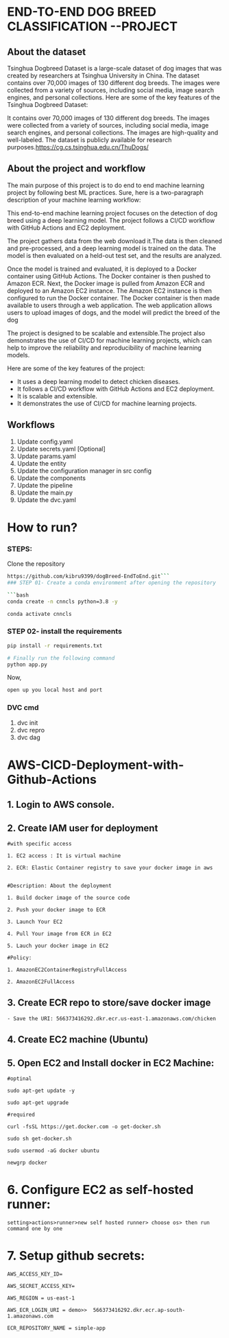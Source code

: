 # END-TO-END DOG BREED CLASSIFICATION --PROJECT
## About the dataset
Tsinghua Dogbreed Dataset is a large-scale dataset of dog images that was created by researchers at Tsinghua University in China. The dataset contains over 70,000 images of 130 different dog breeds. The images were collected from a variety of sources, including social media, image search engines, and personal collections.
Here are some of the key features of the Tsinghua Dogbreed Dataset:

It contains over 70,000 images of 130 different dog breeds.
The images were collected from a variety of sources, including social media, image search engines, and personal collections.
The images are high-quality and well-labeled.
The dataset is publicly available for research purposes.https://cg.cs.tsinghua.edu.cn/ThuDogs/

## About the project and workflow
The main purpose of this project is to do end to end machine learning project by following best ML practices. Sure, here is a two-paragraph description of your machine learning workflow:

This end-to-end machine learning project focuses on the detection of dog breed using a deep learning model. The project follows a CI/CD workflow with GitHub Actions and EC2 deployment.

The project gathers data from the web download it.The data is then cleaned and pre-processed, and a deep learning model is trained on the data. The model is then evaluated on a held-out test set, and the results are analyzed.

Once the model is trained and evaluated, it is deployed to a Docker container using GitHub Actions. The Docker container is then pushed to Amazon ECR. Next, the Docker image is pulled from Amazon ECR and deployed to an Amazon EC2 instance. The Amazon EC2 instance is then configured to run the Docker container. The Docker container is then made available to users through a web application. The web application allows users to upload images of dogs, and the model will predict the breed of the dog

The project is designed to be scalable and extensible.The project also demonstrates the use of CI/CD for machine learning projects, which can help to improve the reliability and reproducibility of machine learning models.

Here are some of the key features of the project:

* It uses a deep learning model to detect chicken diseases.
* It follows a CI/CD workflow with GitHub Actions and EC2 deployment.
* It is scalable and extensible.
* It demonstrates the use of CI/CD for machine learning projects.




## Workflows

1. Update config.yaml
2. Update secrets.yaml [Optional]
3. Update params.yaml
4. Update the entity
5. Update the configuration manager in src config
6. Update the components
7. Update the pipeline 
8. Update the main.py
9. Update the dvc.yaml


# How to run?
### STEPS:

Clone the repository

```bash
https://github.com/kibru9399/dogBreed-EndToEnd.git```
### STEP 01- Create a conda environment after opening the repository

```bash
conda create -n cnncls python=3.8 -y
```

```bash
conda activate cnncls
```


### STEP 02- install the requirements
```bash
pip install -r requirements.txt
```


```bash
# Finally run the following command
python app.py
```

Now,
```bash
open up you local host and port
```


### DVC cmd

1. dvc init
2. dvc repro
3. dvc dag



# AWS-CICD-Deployment-with-Github-Actions

## 1. Login to AWS console.

## 2. Create IAM user for deployment

	#with specific access

	1. EC2 access : It is virtual machine

	2. ECR: Elastic Container registry to save your docker image in aws


	#Description: About the deployment

	1. Build docker image of the source code

	2. Push your docker image to ECR

	3. Launch Your EC2 

	4. Pull Your image from ECR in EC2

	5. Lauch your docker image in EC2

	#Policy:

	1. AmazonEC2ContainerRegistryFullAccess

	2. AmazonEC2FullAccess

	
## 3. Create ECR repo to store/save docker image
    - Save the URI: 566373416292.dkr.ecr.us-east-1.amazonaws.com/chicken

	
## 4. Create EC2 machine (Ubuntu) 

## 5. Open EC2 and Install docker in EC2 Machine:
	
	
	#optinal

	sudo apt-get update -y

	sudo apt-get upgrade
	
	#required

	curl -fsSL https://get.docker.com -o get-docker.sh

	sudo sh get-docker.sh

	sudo usermod -aG docker ubuntu

	newgrp docker
	
# 6. Configure EC2 as self-hosted runner:
    setting>actions>runner>new self hosted runner> choose os> then run command one by one


# 7. Setup github secrets:

    AWS_ACCESS_KEY_ID=

    AWS_SECRET_ACCESS_KEY=

    AWS_REGION = us-east-1

    AWS_ECR_LOGIN_URI = demo>>  566373416292.dkr.ecr.ap-south-1.amazonaws.com

    ECR_REPOSITORY_NAME = simple-app



